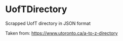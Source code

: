 # UofTDirectory
Scrapped UofT directory in  JSON format 

Taken from: https://www.utoronto.ca/a-to-z-directory
